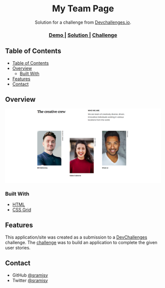 <h1 align="center">My Team Page</h1>

<div align="center">
   Solution for a challenge from  <a href="http://devchallenges.io" target="_blank">Devchallenges.io</a>.
</div>

<div align="center">
  <h3>
    <a href="https://my-team-page-tau.vercel.app/">
      Demo
    </a>
    <span> | </span>
    <a href="https://www.github.com/sramisy/my-team-page">
      Solution
    </a>
    <span> | </span>
    <a href="https://devchallenges.io/challenges/hhmesazsqgKXrTkYkt0U">
      Challenge
    </a>
  </h3>
</div>

<!-- TABLE OF CONTENTS -->

## Table of Contents

- [Table of Contents](#table-of-contents)
- [Overview](#overview)
  - [Built With](#built-with)
- [Features](#features)
- [Contact](#contact)

## Overview

![screenshot](https://raw.githubusercontent.com/sramisy/my-team-page/main/.github/images/screenshot.png)

### Built With

- [HTML](https://developer.mozilla.org/en-US/docs/Web/HTML)
- [CSS Grid](https://developer.mozilla.org/en-US/docs/Web/CSS/grid)

## Features

This application/site was created as a submission to a [DevChallenges](https://devchallenges.io/challenges) challenge. The [challenge](https://devchallenges.io/challenges/hhmesazsqgKXrTkYkt0U) was to build an application to complete the given user stories.

## Contact

- GitHub [@sramisy](https://www.github.com/sramisy)
- Twitter [@sramisy](https://www.twitter.com/sramisy)
